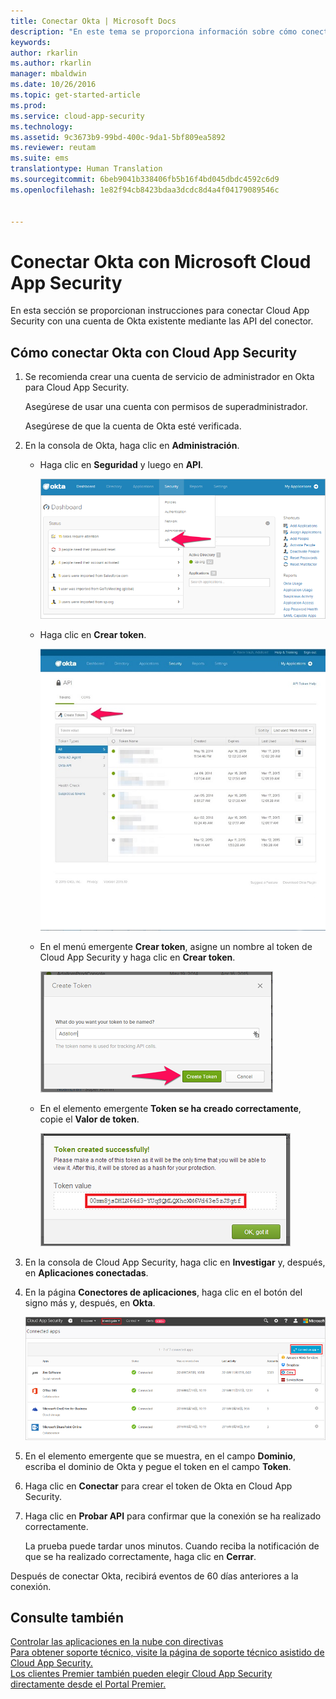 ```yaml
---
title: Conectar Okta | Microsoft Docs
description: "En este tema se proporciona información sobre cómo conectar la aplicación Okta con Cloud App Security mediante el conector de API."
keywords: 
author: rkarlin
ms.author: rkarlin
manager: mbaldwin
ms.date: 10/26/2016
ms.topic: get-started-article
ms.prod: 
ms.service: cloud-app-security
ms.technology: 
ms.assetid: 9c3673b9-99bd-400c-9da1-5bf809ea5892
ms.reviewer: reutam
ms.suite: ems
translationtype: Human Translation
ms.sourcegitcommit: 6beb9041b338406fb5b16f4bd045dbdc4592c6d9
ms.openlocfilehash: 1e82f94cb8423bdaa3dcdc8d4a4f04179089546c


---
```


# <a name="connect-okta-to-microsoft-cloud-app-security"></a>Conectar Okta con Microsoft Cloud App Security
En esta sección se proporcionan instrucciones para conectar Cloud App Security con una cuenta de Okta existente mediante las API del conector.  
  
## <a name="how-to-connect-okta-to-cloud-app-security"></a>Cómo conectar Okta con Cloud App Security  
  
1.  Se recomienda crear una cuenta de servicio de administrador en Okta para Cloud App Security.  
  
     Asegúrese de usar una cuenta con permisos de superadministrador.  
  
     Asegúrese de que la cuenta de Okta esté verificada.  
  
2.  En la consola de Okta, haga clic en **Administración**.  
  
    -   Haga clic en **Seguridad** y luego en **API**.  
  
         ![API de Okta](./media/okta-api.png "okta api")  
  
    -   Haga clic en **Crear token**.  
  
         ![crear token de Okta](./media/okta-createtoken.jpg "okta createtoken")  
  
    -   En el menú emergente **Crear token**, asigne un nombre al token de Cloud App Security y haga clic en **Crear token**.  
  
         ![menú emergente de token de Okta](./media/okta-token-popup.png "okta token popup")  
  
    -   En el elemento emergente **Token se ha creado correctamente**, copie el **Valor de token**.  
  
         ![valor de token de Okta](./media/okta-token-value.png "okta token value")  
  
3.  En la consola de Cloud App Security, haga clic en **Investigar** y, después, en **Aplicaciones conectadas**.  
  
4.  En la página **Conectores de aplicaciones**, haga clic en el botón del signo más y, después, en **Okta**.  
  
     ![conectar Okta](./media/connect-okta.png "connect okta")  
  
5.  En el elemento emergente que se muestra, en el campo **Dominio**, escriba el dominio de Okta y pegue el token en el campo **Token**.  
  
6.  Haga clic en **Conectar** para crear el token de Okta en Cloud App Security.  
  
7.  Haga clic en **Probar API** para confirmar que la conexión se ha realizado correctamente.  
  
     La prueba puede tardar unos minutos. Cuando reciba la notificación de que se ha realizado correctamente, haga clic en **Cerrar**.  
  
Después de conectar Okta, recibirá eventos de 60 días anteriores a la conexión.
  
## <a name="see-also"></a>Consulte también  
[Controlar las aplicaciones en la nube con directivas](control-cloud-apps-with-policies.md)   
[Para obtener soporte técnico, visite la página de soporte técnico asistido de Cloud App Security.](http://support.microsoft.com/oas/default.aspx?prid=16031)   
[Los clientes Premier también pueden elegir Cloud App Security directamente desde el Portal Premier.](https://premier.microsoft.com/)  
  
  


<!--HONumber=Nov16_HO5-->


